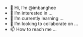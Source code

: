 - 👋 Hi, I’m @imbanghee
- 👀 I’m interested in ...
- 🌱 I’m currently learning ...
- 💞️ I’m looking to collaborate on ...
- 📫 How to reach me ...

<!---
imbanghee/imbanghee is a ✨ special ✨ repository because its `README.md` (this file) appears on your GitHub profile.
You can click the Preview link to take a look at your changes.
--->
